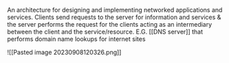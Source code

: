 An architecture for designing and implementing networked applications and services. Clients send requests to the server for information and services & the server performs the request for the clients acting as an intermediary between the client and the service/resource. E.G. [[DNS server]] that performs domain name lookups for internet sites




![[Pasted image 20230908120326.png]]